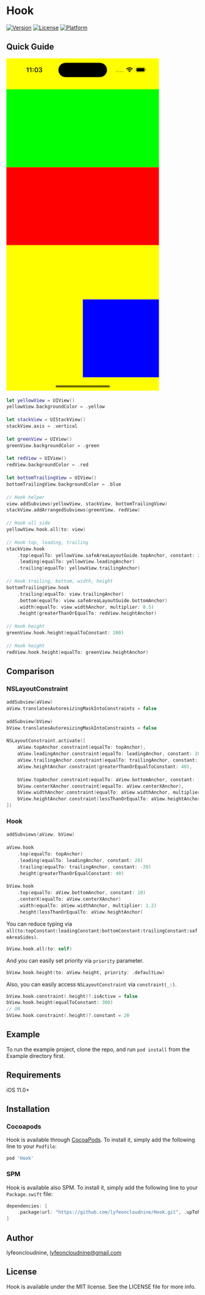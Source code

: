 # Hook

[![Version](https://img.shields.io/cocoapods/v/Hook.svg?style=flat)](https://cocoapods.org/pods/Hook)
[![License](https://img.shields.io/cocoapods/l/Hook.svg?style=flat)](https://cocoapods.org/pods/Hook)
[![Platform](https://img.shields.io/cocoapods/p/Hook.svg?style=flat)](https://cocoapods.org/pods/Hook)

## Quick Guide

<img src="/Assets/Screen Shot.png" width="400">

```swift
let yellowView = UIView()
yellowView.backgroundColor = .yellow

let stackView = UIStackView()
stackView.axis = .vertical

let greenView = UIView()
greenView.backgroundColor = .green

let redView = UIView()
redView.backgroundColor = .red

let bottomTrailingView = UIView()
bottomTrailingView.backgroundColor = .blue

// Hook helper
view.addSubviews(yellowView, stackView, bottomTrailingView)
stackView.addArrangedSubviews(greenView, redView)

// Hook all side
yellowView.hook.all(to: view)

// Hook top, leading, trailing
stackView.hook
    .top(equalTo: yellowView.safeAreaLayoutGuide.topAnchor, constant: 20)
    .leading(equalTo: yellowView.leadingAnchor)
    .trailing(equalTo: yellowView.trailingAnchor)

// Hook trailing, bottom, width, height
bottomTrailingView.hook
    .trailing(equalTo: view.trailingAnchor)
    .bottom(equalTo: view.safeAreaLayoutGuide.bottomAnchor)
    .width(equalTo: view.widthAnchor, multiplier: 0.5)
    .height(greaterThanOrEqualTo: redView.heightAnchor)

// Hook height
greenView.hook.height(equalToConstant: 200)

// Hook height
redView.hook.height(equalTo: greenView.heightAnchor)
```

## Comparison

### NSLayoutConstraint

```swift
addSubview(aView)
aView.translatesAutoresizingMaskIntoConstraints = false

addSubview(bView)
bView.translatesAutoresizingMaskIntoConstraints = false

NSLayoutConstraint.activate([
    aView.topAnchor.constraint(equalTo: topAnchor),
    aView.leadingAnchor.constraint(equalTo: leadingAnchor, constant: 20),
    aView.trailingAnchor.constraint(equalTo: trailingAnchor, constant: -20),
    aView.heightAnchor.constraint(greaterThanOrEqualToConstant: 40),

    bView.topAnchor.constraint(equalTo: aView.bottomAnchor, constant: 10),
    bView.centerXAnchor.constraint(equalTo: aView.centerXAnchor),
    bView.widthAnchor.constraint(equalTo: aView.widthAnchor, multiplier: 1.2),
    bView.heightAnchor.constraint(lessThanOrEqualTo: aView.heightAnchor)
])
```

### Hook

```swift
addSubviews(aView, bView)

aView.hook
    .top(equalTo: topAnchor)
    .leading(equalTo: leadingAnchor, constant: 20)
    .trailing(equalTo: trailingAnchor, constant: -20)
    .height(greaterThanOrEqualConstant: 40)

bView.hook
    .top(equalTo: aView.bottomAnchor, constant: 10)
    .centerX(equalTo: aView.centerXAnchor)
    .width(equalTo: aView.widthAnchor, multiplier: 1.2)
    .height(lessThanOrEqualTo: aView.heightAnchor)
```

You can reduce typing via `all(to:topConstant:leadingConstant:bottomConstant:trailingConstant:safeAreaSides)`.

```swift
bView.hook.all(to: self)
```

And you can easily set priority via `priority` parameter.

```swift
bView.hook.height(to: aView.height, priority: .defaultLow)
```

Also, you can easily access `NSLayoutConstraint` via `constraint(_:)`.

```swift
bView.hook.constraint(.height)?.isActive = false
bView.hook.height(equalToConstant: 300)
// OR
bView.hook.constraint(.height)?.constant = 20
```

## Example

To run the example project, clone the repo, and run `pod install` from the Example directory first.

## Requirements

iOS 11.0+

## Installation

### Cocoapods

Hook is available through [CocoaPods](https://cocoapods.org). 
To install it, simply add the following line to your `Podfile`:

```ruby
pod 'Hook'
```

### SPM

Hook is available also SPM. 
To install it, simply add the following line to your `Package.swift` file:

```swift
dependencies: [
    .package(url: "https://github.com/lyfeoncloudnine/Hook.git", .upToNextMajor(from: "1.0.0"))
]
```

## Author

lyfeoncloudnine, lyfeoncloudnine@gmail.com

## License

Hook is available under the MIT license. See the LICENSE file for more info.

